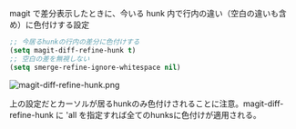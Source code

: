 magit で差分表示したときに、今いる hunk 内で行内の違い（空白の違いも含め）に色付けする設定

```el
;; 今居るhunkの行内の差分に色付けする
(setq magit-diff-refine-hunk t)
;; 空白の差を無視しない
(setq smerge-refine-ignore-whitespace nil)
```

![magit-diff-refine-hunk.png](https://qiita-image-store.s3.amazonaws.com/0/64323/177b1747-53cf-47f9-4d88-f58991c1b192.png)


上の設定だとカーソルが居るhunkのみ色付けされることに注意。magit-diff-refine-hunk に 'all を指定すれば全てのhunksに色付けが適用される。
